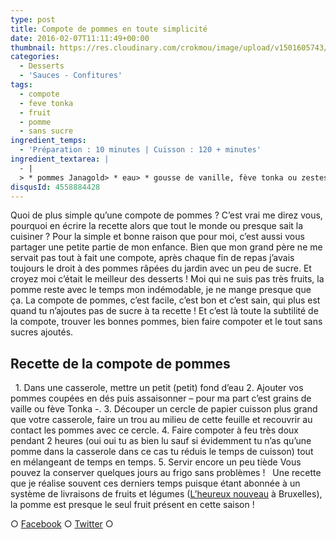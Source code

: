 ```yaml
---
type: post
title: Compote de pommes en toute simplicité
date: 2016-02-07T11:11:49+00:00
thumbnail: https://res.cloudinary.com/crokmou/image/upload/v1501605743/compote-pomme-poire-maison-crokmou-blog-culinaire-73x110_ux1coe.jpg
categories: 
  - Desserts
  - 'Sauces - Confitures'
tags: 
  - compote
  - feve tonka
  - fruit
  - pomme
  - sans sucre
ingredient_temps: 
  - 'Préparation : 10 minutes | Cuisson : 120 + minutes'
ingredient_textarea: |
  - |
  > * pommes Janagold> * eau> * gousse de vanille, fève tonka ou zestes de yuzu ...
disqusId: 4558884428
---
```


Quoi de plus simple qu’une compote de pommes ? C’est vrai me direz vous, pourquoi en écrire la recette alors que tout le monde ou presque sait la cuisiner ? Pour la simple et bonne raison que pour moi, c’est aussi vous partager une petite partie de mon enfance. Bien que mon grand père ne me servait pas tout à fait une compote, après chaque fin de repas j’avais toujours le droit à des pommes râpées du jardin avec un peu de sucre. Et croyez moi c’était le meilleur des desserts ! Moi qui ne suis pas très fruits, la pomme reste avec le temps mon indémodable, je ne mange presque que ça. La compote de pommes, c’est facile, c’est bon et c’est sain, qui plus est quand tu n’ajoutes pas de sucre à ta recette ! Et c’est là toute la subtilité de la compote, trouver les bonnes pommes, bien faire compoter et le tout sans sucres ajoutés.  

## **Recette de la compote de pommes**

  1\. Dans une casserole, mettre un petit (petit) fond d’eau 2\. Ajouter vos pommes coupées en dés puis assaisonner – pour ma part c’est grains de vaille ou fève Tonka -. 3\. Découper un cercle de papier cuisson plus grand que votre casserole, faire un trou au milieu de cette feuille et recouvrir au contact les pommes avec ce cercle. 4\. Faire compoter à feu très doux pendant 2 heures (oui oui tu as bien lu sauf si évidemment tu n’as qu’une pomme dans la casserole dans ce cas tu réduis le temps de cuisson) tout en mélangeant de temps en temps. 5\. Servir encore un peu tiède Vous pouvez la conserver quelques jours au frigo sans problèmes !   Une recette que je réalise souvent ces derniers temps puisque étant abonnée à un système de livraisons de fruits et légumes ([L’heureux nouveau](http://www.lheureuxnouveau.be/) à Bruxelles), la pomme est presque le seul fruit présent en cette saison !  

○ [Facebook](https://www.facebook.com/crokmou.blog) ○ [Twitter](https://twitter.com/Crokmou) ○